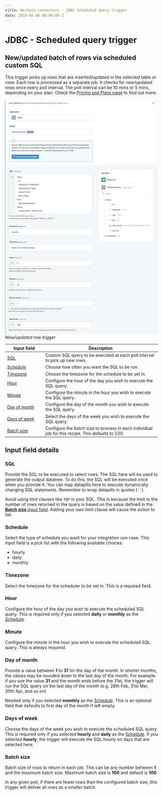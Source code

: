 ```yaml
---
title: Workato connectors - JDBC Scheduled query trigger
date: 2018-05-08 06:00:00 Z
---
```


# JDBC - Scheduled query trigger

## New/updated batch of rows via scheduled custom SQL
This trigger picks up rows that are inserted/updated in the selected table or view. Each row is processed as a separate job. It checks for new/updated rows once every poll interval. The poll interval can be 10 mins or 5 mins, depending on your plan. Check the [Pricing and Plans page](https://www.workato.com/pricing?audience=general) to find out more.

![New/updated row trigger](/assets/images/jdbc/scheduled-query-trigger.png)
*New/updated row trigger*

<table class="unchanged rich-diff-level-one">
  <thead>
    <tr>
        <th width='25%'>Input field</th>
        <th>Description</th>
    </tr>
  </thead>
  <tbody>
    <tr>
      <td><a href="#sql">SQL</a></td>
      <td>Custom SQL query to be executed at each poll interval to pick up new rows.</td>
    </tr>
    <tr>
      <td><a href="#schedule">Schedule</a></td>
      <td>Choose how often you want the SQL to be run.</td>
    </tr>
    <tr>
      <td><a href="#timezone">Timezone</a></td>
      <td>Choose the timezone for the schedule to be set in.</td>
    </tr>
    </tr>
    <tr>
      <td><a href="#hour">Hour</a></td>
      <td>Configure the hour of the day you wish to execute the SQL query.</td>
    </tr>
    </tr>
    <tr>
      <td><a href="#minute">Minute</a></td>
      <td>Configure the minute in the hour you wish to execute the SQL query.</td>
    </tr>
    </tr>
    <tr>
      <td><a href="#day-of-month">Day of month</a></td>
      <td>Configure the day of the month you wish to execute the SQL query.</td>
    </tr>
    <tr>
      <td><a href="#days-of-week">Days of week</a></td>
      <td>Select the days of the week you wish to execute the SQL query.</td>
    </tr>
    <tr>
      <td><a href="#batch-size">Batch size</a></td>
      <td>
        Configure the batch size to process in each individual job for this recipe. This defaults to 100.
      </td>
    </tr>
  </tbody>
</table>

## Input field details

### SQL
Provide the SQL to be executed to select rows. The SQL here will be used to generate the output datatree. To do this, the SQL will be executed once when you provide it. You can map datapills here to execute dynamically changing SQL statements. Remember to wrap datapills in quotes (`''`).

Avoid using limit clauses like `TOP` in your SQL. This is because the limit to the number of rows returned in the query is based on the value defined in the [**Batch size** input field](#batch-size). Adding your own limit clause will cause the action to fail.

### Schedule
Select the type of schedule you want for your integration use case. This input field is a pick list with the following available choices:
- hourly
- daily
- monthly

### Timezone
Select the timezone for the scheduler to be set in. This is a required field.

### Hour
Configure the hour of the day you wish to execute the scheduled SQL query. This is required only if you selected **daily** or **monthly** as the [Schedule](#schedule).

### Minute
Configure the minute in the hour you wish to execute the scheduled SQL query. This is always required.

### Day of month
Provide a value between **1** to **31** for the day of the month. In shorter months, the values may be rounded down to the last day of the month. For example: if you use the value **31** and the month ends before the 31st, the trigger will run the SQL query on the last day of the month (e.g. 28th Feb, 31st Mar, 30th Apr, and so on)

Needed only if you selected **monthly** as the [Schedule](#schedule). This is an optional field that defaults to first day of the month if left empty.

### Days of week
Choose the days of the week you wish to execute the scheduled SQL query. This is required only if you selected **hourly** and **daily** as the [Schedule](#schedule). If you selected **hourly**, the trigger will execute the SQL hourly on days that are selected here.

### Batch size
Batch size of rows to return in each job. This can be any number between **1** and the maximum batch size. Maximum batch size is **100** and default is **100**.

In any given poll, if there are fewer rows than the configured batch size, this trigger will deliver all rows as a smaller batch.
